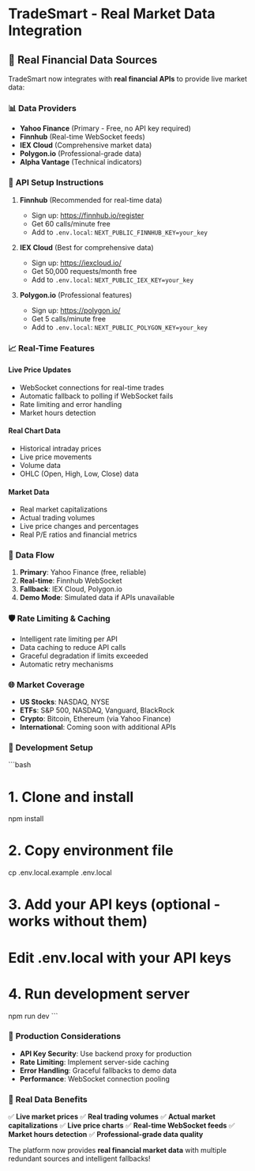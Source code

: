 # TradeSmart - Real Market Data Integration

## 🚀 Real Financial Data Sources

TradeSmart now integrates with **real financial APIs** to provide live market data:

### 📊 **Data Providers**
- **Yahoo Finance** (Primary - Free, no API key required)
- **Finnhub** (Real-time WebSocket feeds)
- **IEX Cloud** (Comprehensive market data)
- **Polygon.io** (Professional-grade data)
- **Alpha Vantage** (Technical indicators)

### 🔑 **API Setup Instructions**

1. **Finnhub** (Recommended for real-time data)
   - Sign up: https://finnhub.io/register
   - Get 60 calls/minute free
   - Add to `.env.local`: `NEXT_PUBLIC_FINNHUB_KEY=your_key`

2. **IEX Cloud** (Best for comprehensive data)
   - Sign up: https://iexcloud.io/
   - Get 50,000 requests/month free
   - Add to `.env.local`: `NEXT_PUBLIC_IEX_KEY=your_key`

3. **Polygon.io** (Professional features)
   - Sign up: https://polygon.io/
   - Get 5 calls/minute free
   - Add to `.env.local`: `NEXT_PUBLIC_POLYGON_KEY=your_key`

### 📈 **Real-Time Features**

#### **Live Price Updates**
- WebSocket connections for real-time trades
- Automatic fallback to polling if WebSocket fails
- Rate limiting and error handling
- Market hours detection

#### **Real Chart Data**
- Historical intraday prices
- Live price movements
- Volume data
- OHLC (Open, High, Low, Close) data

#### **Market Data**
- Real market capitalizations
- Actual trading volumes
- Live price changes and percentages
- Real P/E ratios and financial metrics

### 🔄 **Data Flow**

1. **Primary**: Yahoo Finance (free, reliable)
2. **Real-time**: Finnhub WebSocket
3. **Fallback**: IEX Cloud, Polygon.io
4. **Demo Mode**: Simulated data if APIs unavailable

### 🛡️ **Rate Limiting & Caching**

- Intelligent rate limiting per API
- Data caching to reduce API calls
- Graceful degradation if limits exceeded
- Automatic retry mechanisms

### 🌐 **Market Coverage**

- **US Stocks**: NASDAQ, NYSE
- **ETFs**: S&P 500, NASDAQ, Vanguard, BlackRock
- **Crypto**: Bitcoin, Ethereum (via Yahoo Finance)
- **International**: Coming soon with additional APIs

### 🔧 **Development Setup**

\`\`\`bash
# 1. Clone and install
npm install

# 2. Copy environment file
cp .env.local.example .env.local

# 3. Add your API keys (optional - works without them)
# Edit .env.local with your API keys

# 4. Run development server
npm run dev
\`\`\`

### 📱 **Production Considerations**

- **API Key Security**: Use backend proxy for production
- **Rate Limiting**: Implement server-side caching
- **Error Handling**: Graceful fallbacks to demo data
- **Performance**: WebSocket connection pooling

### 🎯 **Real Data Benefits**

✅ **Live market prices**
✅ **Real trading volumes**
✅ **Actual market capitalizations**
✅ **Live price charts**
✅ **Real-time WebSocket feeds**
✅ **Market hours detection**
✅ **Professional-grade data quality**

The platform now provides **real financial market data** with multiple redundant sources and intelligent fallbacks!
